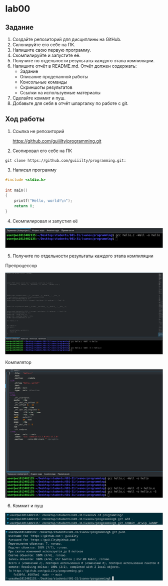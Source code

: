 # lab00

## Задание

1. Создайте репозиторий для дисциплины на GitHub.
2. Склонируйте его себе на ПК.
3. Напишите свою первую программу.
4. Скомпилируйте и запустите её.
5. Получите по отдельности результаты каждого этапа компиляции.
6. Напишите отчёт в README.md. Отчёт должен содержать:
    * Задание
    * Описание проделанной работы
    * Консольные команды
    * Скриншоты результатов
    * Ссылки на используемые материалы
7. Сделайте коммит и пуш.
8. Добавьте для себя в отчёт шпаргалку по работе с git.

## Ход работы 
1. Ссылка не репозиторий

    https://github.com/guiiilty/programming.git

2. Скопировал его себе на ПК

```shell 
git clone https://github.com/guiiilty/programming.git:

```
3. Написал программу

```c
#include <stdio.h>

int main()
{
    printf("Hello, world!\n");
    return 0;
}
```
4. Скомпилировал и запустил её 

![Скриншот](1.png "Скриншот")

5. Получите по отдельности результаты каждого этапа компиляции

Препроцессор

![Скриншот](2.png "Скриншот")

Компилятор

![Скриншот](3.png "Скриншот")

6. Коммит и пуш

![Скриншот](4.png "Скриншот")

![Скриншот](5.png "Скриншот")


